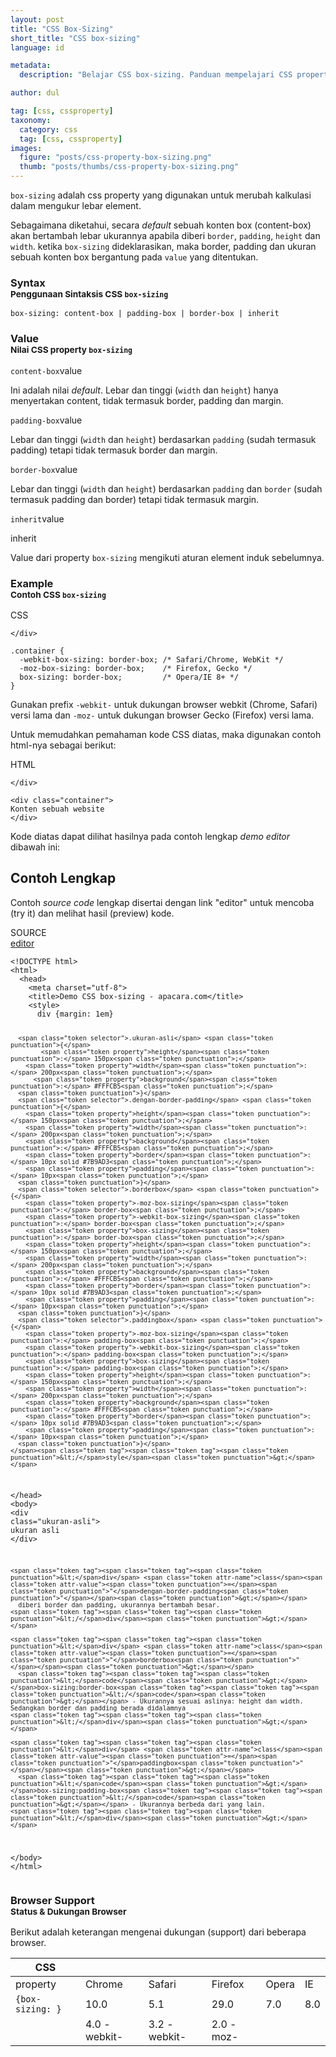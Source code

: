 ```yaml
---
layout: post
title: "CSS Box-Sizing"
short_title: "CSS box-sizing"
language: id

metadata:
  description: "Belajar CSS box-sizing. Panduan mempelajari CSS property box-sizing. Disertai penjelasan dan contoh kode css box-sizing"

author: dul

tag: [css, cssproperty]
taxonomy:
  category: css
  tag: [css, cssproperty]
images:
  figure: "posts/css-property-box-sizing.png"
  thumb: "posts/thumbs/css-property-box-sizing.png"
---
```

<p>
  <code>box-sizing</code> adalah css property yang digunakan untuk merubah kalkulasi dalam mengukur lebar element.
</p>
<p>
Sebagaimana diketahui, secara <em>default</em> sebuah konten box (content-box) akan bertambah lebar ukurannya apabila diberi <code>border</code>, <code>padding</code>, <code>height</code> dan <code>width</code>. ketika <code>box-sizing</code> dideklarasikan, maka border, padding dan ukuran sebuah konten box bergantung pada <code>value</code> yang ditentukan.
</p>
<section id="syntax">
  <h3 class="title-sub bd-danger bd-left bd-left-only">Syntax <br>
  <small>Penggunaan Sintaksis CSS <code>box-sizing</code></small>
  </h3>
<div class="icode itheme syntax">
<pre class="prettyprint highlight language-css"><code data-language="css" class=" inline language-css"><span class="token property">box-sizing</span><span class="token punctuation">:</span> content-box | padding-box | border-box | inherit</code>
</pre>
</div>
</section>

<!-- Value  -->
<section id="value">
<h3 class="title-sub bd-danger bd-left bd-left-only">Value <br>
  <small>Nilai CSS property <code>box-sizing</code></small>
</h3>
<div class="icard bg-gr3 bd-primary bd-top bd-top-only">
<div class="icard-heading clearfix co-wh bg-gr2">
<div class="icard-bar">
<div class="icard-bar-left pull-left">
 <span><code>content-box</code></span><span class="co-gr">value</span>
</div>
</div>
</div>
<div class="icard-body icode itheme">
<p>
Ini adalah nilai <em>default</em>. Lebar dan tinggi (<code>width</code> dan <code>height</code>) hanya menyertakan content, tidak termasuk border, padding dan margin.
</p>
</div>
</div>
<div class="icard bg-gr3 bd-primary bd-top bd-top-only">
<div class="icard-heading clearfix co-wh bg-gr2">
<div class="icard-bar">
<div class="icard-bar-left pull-left">
 <span><code>padding-box</code></span><span class="co-gr">value</span>
</div>
</div>
</div>
<div class="icard-body icode itheme">
  <p>
  Lebar dan tinggi (<code>width</code> dan <code>height</code>) berdasarkan <code>padding</code> (sudah termasuk padding) tetapi tidak termasuk border dan margin.</p>
</div>
</div>
<div class="icard bg-gr3 bd-primary bd-top bd-top-only">
<div class="icard-heading clearfix co-wh bg-gr2">
<div class="icard-bar">
<div class="icard-bar-left pull-left">
 <span><code>border-box</code></span><span class="co-gr">value</span>
</div>
</div>
</div>
<div class="icard-body icode itheme">
  <p>
  Lebar dan tinggi (<code>width</code> dan <code>height</code>) berdasarkan <code>padding</code> dan <code>border</code> (sudah termasuk padding dan border) tetapi tidak termasuk margin.</p>
</div>
</div>
<div class="icard bg-gr3 bd-primary bd-top bd-top-only">
<div class="icard-heading clearfix co-wh bg-gr2">
<div class="icard-bar">
<div class="icard-bar-left pull-left">
 <span><code>inherit</code></span><span class="co-gr">value</span>
</div>
</div>
</div>
<div class="icard-body icode itheme">
  <p class="label label-success">inherit</p>
  <p>Value dari property <code>box-sizing</code> mengikuti aturan element induk sebelumnya.</p>
</div>
</div>
</section>

<!-- Example -->
<section id="example">
<h3 class="title-sub bd-danger bd-left bd-left-only">Example<br>
  <small>Contoh CSS <code>box-sizing</code></small>
</h3>
<div class="icard">
  <div class="icard-heading clearfix co-wh bg-tw">
    <div class="icard-bar">
      <div class="icard-bar-left pull-left">
        <i class="fa fa-css" aria-hidden="true"></i>
        <span>CSS</span>
      </div>
      
    </div>
  </div>
  <div class="icard-body icode itheme">
<pre class="prettyprint highlight max-height language-css"><code data-language="css" class=" language-css"><span class="token selector">.container</span> <span class="token punctuation">{</span>
  <span class="token property">-webkit-box-sizing</span><span class="token punctuation">:</span> border-box<span class="token punctuation">;</span> <span class="token comment">/* Safari/Chrome, WebKit */</span>
  <span class="token property">-moz-box-sizing</span><span class="token punctuation">:</span> border-box<span class="token punctuation">;</span>    <span class="token comment">/* Firefox, Gecko */</span>
  <span class="token property">box-sizing</span><span class="token punctuation">:</span> border-box<span class="token punctuation">;</span>         <span class="token comment">/* Opera/IE 8+ */</span>
<span class="token punctuation">}</span></code>
</pre>
  </div>
</div>

<p>Gunakan prefix <code>-webkit-</code> untuk dukungan browser webkit (Chrome, Safari) versi lama dan <code>-moz-</code> untuk dukungan browser Gecko (Firefox) versi lama.</p>
<p>Untuk memudahkan pemahaman kode CSS diatas, maka digunakan contoh html-nya sebagai berikut:</p>
<!-- HTML Code -->
<div class="icard">
  <div class="icard-heading clearfix co-wh bg-pi2">
    <div class="icard-bar">
      <div class="icard-bar-left pull-left">
        <i class="fa fa-html" aria-hidden="true"></i>
        <span>HTML</span>
      </div>
      
    </div>
  </div>
  <div class="icard-body icode itheme">
<pre class="prettyprint highlight max-height language-markup"><code data-language="html" class="html  language-markup"><span class="token tag"><span class="token tag"><span class="token punctuation">&lt;</span>div</span> <span class="token attr-name">class</span><span class="token attr-value"><span class="token punctuation">=</span><span class="token punctuation">"</span>container<span class="token punctuation">"</span></span><span class="token punctuation">&gt;</span></span>
Konten sebuah website
<span class="token tag"><span class="token tag"><span class="token punctuation">&lt;/</span>div</span><span class="token punctuation">&gt;</span></span></code>
</pre>
  </div>
</div>
<p>Kode diatas dapat dilihat hasilnya pada contoh lengkap <i>demo editor</i> dibawah ini:</p>
</section>
<h2 class="title-sub bd-danger bd-left bd-left-only">Contoh Lengkap
</h2>
<p>Contoh <em>source code</em> lengkap disertai dengan link  &quot;editor&quot; untuk mencoba (try it) dan melihat hasil (preview) kode.</p>
<div class="icard">
<div class="icard-heading clearfix co-wh bg-pi2">
<div class="icard-bar">
<div class="icard-bar-left pull-left">
  <i class="fa fa-html5" aria-hidden="true"></i>
  <span>SOURCE</span>
</div>
<div class="icard-bar-right pull-right">
  <a href="https://www.apacara.com/example/css/property/box-sizing.html" target="_blank"><span>editor</span><i class="fa fa-external-link" role="button"></i></a>
</div>
</div>
</div>
<div class="icard-body icode itheme bg-gr3">
<pre class="prettyprint highlight max-height language-markup"><code data-language="html" class="inline  language-markup"><span class="token doctype">&lt;!DOCTYPE html&gt;</span>
<span class="token tag"><span class="token tag"><span class="token punctuation">&lt;</span>html</span><span class="token punctuation">&gt;</span></span>
  <span class="token tag"><span class="token tag"><span class="token punctuation">&lt;</span>head</span><span class="token punctuation">&gt;</span></span>
    <span class="token tag"><span class="token tag"><span class="token punctuation">&lt;</span>meta</span> <span class="token attr-name">charset</span><span class="token attr-value"><span class="token punctuation">=</span><span class="token punctuation">"</span>utf-8<span class="token punctuation">"</span></span><span class="token punctuation">&gt;</span></span>
    <span class="token tag"><span class="token tag"><span class="token punctuation">&lt;</span>title</span><span class="token punctuation">&gt;</span></span>Demo CSS box-sizing - apacara.com<span class="token tag"><span class="token tag"><span class="token punctuation">&lt;/</span>title</span><span class="token punctuation">&gt;</span></span>
    <span class="token tag"><span class="token tag"><span class="token punctuation">&lt;</span>style</span><span class="token punctuation">&gt;</span></span><span class="token style language-css">
      <span class="token selector">div</span> <span class="token punctuation">{</span><span class="token property">margin</span><span class="token punctuation">:</span> 1em<span class="token punctuation">}</span>

      <span class="token selector">.ukuran-asli</span> <span class="token punctuation">{</span>
        	<span class="token property">height</span><span class="token punctuation">:</span> 150px<span class="token punctuation">;</span>
      	<span class="token property">width</span><span class="token punctuation">:</span> 200px<span class="token punctuation">;</span>
          <span class="token property">background</span><span class="token punctuation">:</span> #FFFCB5<span class="token punctuation">;</span>
      <span class="token punctuation">}</span>
      <span class="token selector">.dengan-border-padding</span> <span class="token punctuation">{</span>
      	<span class="token property">height</span><span class="token punctuation">:</span> 150px<span class="token punctuation">;</span>
      	<span class="token property">width</span><span class="token punctuation">:</span> 200px<span class="token punctuation">;</span>
      	<span class="token property">background</span><span class="token punctuation">:</span> #FFFCB5<span class="token punctuation">;</span>
      	<span class="token property">border</span><span class="token punctuation">:</span> 10px solid #7B9AD3<span class="token punctuation">;</span>
      	<span class="token property">padding</span><span class="token punctuation">:</span> 10px<span class="token punctuation">;</span>
      <span class="token punctuation">}</span>
      <span class="token selector">.borderbox</span> <span class="token punctuation">{</span>
      	<span class="token property">-moz-box-sizing</span><span class="token punctuation">:</span> border-box<span class="token punctuation">;</span>
      	<span class="token property">-webkit-box-sizing</span><span class="token punctuation">:</span> border-box<span class="token punctuation">;</span>
      	<span class="token property">box-sizing</span><span class="token punctuation">:</span> border-box<span class="token punctuation">;</span>
      	<span class="token property">height</span><span class="token punctuation">:</span> 150px<span class="token punctuation">;</span>
      	<span class="token property">width</span><span class="token punctuation">:</span> 200px<span class="token punctuation">;</span>
      	<span class="token property">background</span><span class="token punctuation">:</span> #FFFCB5<span class="token punctuation">;</span>
      	<span class="token property">border</span><span class="token punctuation">:</span> 10px solid #7B9AD3<span class="token punctuation">;</span>
      	<span class="token property">padding</span><span class="token punctuation">:</span> 10px<span class="token punctuation">;</span>
      <span class="token punctuation">}</span>
      <span class="token selector">.paddingbox</span> <span class="token punctuation">{</span>
      	<span class="token property">-moz-box-sizing</span><span class="token punctuation">:</span> padding-box<span class="token punctuation">;</span>
      	<span class="token property">-webkit-box-sizing</span><span class="token punctuation">:</span> padding-box<span class="token punctuation">;</span>
      	<span class="token property">box-sizing</span><span class="token punctuation">:</span> padding-box<span class="token punctuation">;</span>
      	<span class="token property">height</span><span class="token punctuation">:</span> 150px<span class="token punctuation">;</span>
      	<span class="token property">width</span><span class="token punctuation">:</span> 200px<span class="token punctuation">;</span>
      	<span class="token property">background</span><span class="token punctuation">:</span> #FFFCB5<span class="token punctuation">;</span>
      	<span class="token property">border</span><span class="token punctuation">:</span> 10px solid #7B9AD3<span class="token punctuation">;</span>
      	<span class="token property">padding</span><span class="token punctuation">:</span> 10px<span class="token punctuation">;</span>
      <span class="token punctuation">}</span>
    </span><span class="token tag"><span class="token tag"><span class="token punctuation">&lt;/</span>style</span><span class="token punctuation">&gt;</span></span>
  <span class="token tag"><span class="token tag"><span class="token punctuation">&lt;/</span>head</span><span class="token punctuation">&gt;</span></span>
  <span class="token tag"><span class="token tag"><span class="token punctuation">&lt;</span>body</span><span class="token punctuation">&gt;</span></span>
    <span class="token tag"><span class="token tag"><span class="token punctuation">&lt;</span>div</span> <span class="token attr-name">class</span><span class="token attr-value"><span class="token punctuation">=</span><span class="token punctuation">"</span>ukuran-asli<span class="token punctuation">"</span></span><span class="token punctuation">&gt;</span></span>
      ukuran asli
    <span class="token tag"><span class="token tag"><span class="token punctuation">&lt;/</span>div</span><span class="token punctuation">&gt;</span></span>

    <span class="token tag"><span class="token tag"><span class="token punctuation">&lt;</span>div</span> <span class="token attr-name">class</span><span class="token attr-value"><span class="token punctuation">=</span><span class="token punctuation">"</span>dengan-border-padding<span class="token punctuation">"</span></span><span class="token punctuation">&gt;</span></span>
      diberi border dan padding, ukurannya bertambah besar.
    <span class="token tag"><span class="token tag"><span class="token punctuation">&lt;/</span>div</span><span class="token punctuation">&gt;</span></span>

    <span class="token tag"><span class="token tag"><span class="token punctuation">&lt;</span>div</span> <span class="token attr-name">class</span><span class="token attr-value"><span class="token punctuation">=</span><span class="token punctuation">"</span>borderbox<span class="token punctuation">"</span></span><span class="token punctuation">&gt;</span></span>
      <span class="token tag"><span class="token tag"><span class="token punctuation">&lt;</span>code</span><span class="token punctuation">&gt;</span></span>box-sizing:border-box<span class="token tag"><span class="token tag"><span class="token punctuation">&lt;/</span>code</span><span class="token punctuation">&gt;</span></span> - Ukurannya sesuai aslinya: height dan width. Sedangkan border dan padding berada didalamnya
    <span class="token tag"><span class="token tag"><span class="token punctuation">&lt;/</span>div</span><span class="token punctuation">&gt;</span></span>

    <span class="token tag"><span class="token tag"><span class="token punctuation">&lt;</span>div</span> <span class="token attr-name">class</span><span class="token attr-value"><span class="token punctuation">=</span><span class="token punctuation">"</span>paddingbox<span class="token punctuation">"</span></span><span class="token punctuation">&gt;</span></span>
      <span class="token tag"><span class="token tag"><span class="token punctuation">&lt;</span>code</span><span class="token punctuation">&gt;</span></span>box-sizing:padding-box<span class="token tag"><span class="token tag"><span class="token punctuation">&lt;/</span>code</span><span class="token punctuation">&gt;</span></span> - Ukurannya berbeda dari yang lain.
    <span class="token tag"><span class="token tag"><span class="token punctuation">&lt;/</span>div</span><span class="token punctuation">&gt;</span></span>

  <span class="token tag"><span class="token tag"><span class="token punctuation">&lt;/</span>body</span><span class="token punctuation">&gt;</span></span>
<span class="token tag"><span class="token tag"><span class="token punctuation">&lt;/</span>html</span><span class="token punctuation">&gt;</span></span></code>
</pre>
</div>
</div>

<!-- Article Aside -->

<!-- Browser Support -->
<aside id="browser">
<h3 class="title-sub bd-danger bd-left bd-left-only">Browser Support <br>
<small>Status &amp; Dukungan Browser </small>
</h3>
<p>Berikut adalah keterangan mengenai dukungan (support) dari beberapa browser.</p>
<div class="table-responsive uk-overflow-container">
<table class="table uk-table uk-table-striped uk-table-bordered uk-text-nowrap full-width">
  <thead>
    <tr>
      <th>CSS</th>
      <th title="Chrome"><i class="fa fa-chrome fa-lg"></i></th>
      <th title="Safari"><i class="fa fa-safari fa-lg"></i></th>
      <th title="Firefox"><i class="fa fa-firefox fa-lg"></i></th>
      <th title="Opera"><i class="fa fa-opera fa-lg"></i></th>
      <th title="Internet Explorer"><i class="fa fa-internet-explorer fa-lg"></i></th>
    </tr>
  </thead>
  <tbody>
    <tr>
      <td>property</td>
      <td>Chrome</td>
      <td>Safari</td>
      <td>Firefox</td>
      <td>Opera</td>
      <td>IE</td>
    </tr>
    <tr>
    <td><code>{box-sizing: }</code></td>
    <td class="success">10.0</td>
    <td class="success">5.1</td>
    <td class="success">29.0</td>
    <td class="success">7.0</td>
    <td class="success">8.0</td>
  </tr>
  <tr>
    <td></td>
    <td class="info">4.0 -webkit-</td>
    <td class="info">3.2 -webkit-</td>
    <td class="info">2.0 -moz-</td>
    <td class="success"></td>
    <td class="success"></td>
  </tr>
  </tbody>
</table>
</div>
</aside>